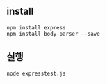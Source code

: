 ## install
```
npm install express
npm install body-parser --save
```

## 실행
```
node expresstest.js
```
